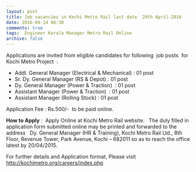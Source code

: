 ```yaml
---
layout: post
title: Job vacancies in Kochi Metro Rail last date  20th April-2016   
date: 2016-04-14 06:30
comments: true
tags:  Engineer Kerala Manager Metro Rail Online 
archive: false
---
```

Applications are invited from eligible candidates for following  job posts  for  Kochi Metro Project  : 




- Addl. General Manager (Electrical & Mechanical) : 01 post
- Sr. Dy. General Manager (RS & Depot) : 01 post
- Dy. General Manager (Power & Traction)  : 01 post
- Assistant Manager (Power & Traction)  : 01 post 
- Assistant Manager (Rolling Stock) : 01 post 



Application Fee : Rs.500/-  to be paid online. 

**How to Apply** :  Apply Online at Kochi Metro Rail website.   The duly filled in application form submitted online may be printed and forwarded to the address   Dy. General Manager (HR & Training), Kochi Metro Rail Ltd., 8th Floor, Revenue Tower, Park Avenue, Kochi – 682011 so as to reach the office latest by 20/04/2015.



For further details and Application format, Please visit <http://kochimetro.org/careers/index.php>